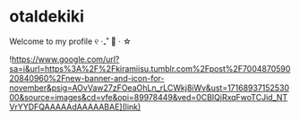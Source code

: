 # otaldekiki
Welcome to my profile ୧ ‧₊˚ 🍮 ⋅ ☆

!https://www.google.com/url?sa=i&url=https%3A%2F%2Fkiramiisu.tumblr.com%2Fpost%2F700487059020840960%2Fnew-banner-and-icon-for-november&psig=AOvVaw27zFOeaOhLn_rLCWkj8iWv&ust=1716893715253000&source=images&cd=vfe&opi=89978449&ved=0CBIQjRxqFwoTCJid_NTVrYYDFQAAAAAdAAAAABAE](link)
